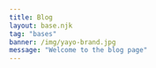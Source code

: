 ```yaml
---
title: Blog
layout: base.njk
tag: "bases"
banner: /img/yayo-brand.jpg
message: "Welcome to the blog page"
---
```



